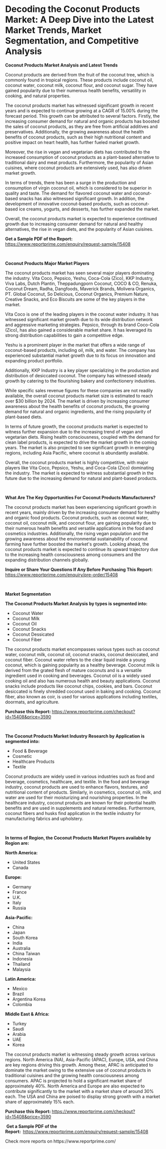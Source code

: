 <p><h1>Decoding the Coconut Products Market: A Deep Dive into the Latest Market Trends, Market Segmentation, and Competitive Analysis</h1></p><p><strong>Coconut Products Market Analysis and Latest Trends</strong></p>
<p><p>Coconut products are derived from the fruit of the coconut tree, which is commonly found in tropical regions. These products include coconut oil, coconut water, coconut milk, coconut flour, and coconut sugar. They have gained popularity due to their numerous health benefits, versatility in cooking, and natural properties.</p><p>The coconut products market has witnessed significant growth in recent years and is expected to continue growing at a CAGR of 15.00% during the forecast period. This growth can be attributed to several factors. Firstly, the increasing consumer demand for natural and organic products has boosted the sales of coconut products, as they are free from artificial additives and preservatives. Additionally, the growing awareness about the health benefits of coconut products, such as their high nutritional content and positive impact on heart health, has further fueled market growth.</p><p>Moreover, the rise in vegan and vegetarian diets has contributed to the increased consumption of coconut products as a plant-based alternative to traditional dairy and meat products. Furthermore, the popularity of Asian cuisines, where coconut products are extensively used, has also driven market growth.</p><p>In terms of trends, there has been a surge in the production and consumption of virgin coconut oil, which is considered to be superior in quality and taste. The demand for flavored coconut water and coconut-based snacks has also witnessed significant growth. In addition, the development of innovative coconut-based products, such as coconut-based ice creams, yogurts, and desserts, has further expanded the market.</p><p>Overall, the coconut products market is expected to experience continued growth due to increasing consumer demand for natural and healthy alternatives, the rise in vegan diets, and the popularity of Asian cuisines.</p></p>
<p><strong>Get a Sample PDF of the Report:&nbsp;</strong> <a href="https://www.reportprime.com/enquiry/request-sample/15408">https://www.reportprime.com/enquiry/request-sample/15408</a></p>
<p>&nbsp;</p>
<p><strong>Coconut Products Major Market Players</strong></p>
<p><p>The coconut products market has seen several major players dominating the industry. Vita Coco, Pepsico, Yeshu, Coca-Cola (Zico), KKP Industry, Viva Labs, Dutch Plantin, Theppadungporn Coconut, COCO & CO, Renuka, Coconut Dream, Radha, Dangfoods, Maverick Brands, Molivera Organics, PT. Global Coconut, So Delicious, Coconut Organics, Premium Nature, Creative Snacks, and Eco Biscuits are some of the key players in the market.</p><p>Vita Coco is one of the leading players in the coconut water industry. It has witnessed significant market growth due to its wide distribution network and aggressive marketing strategies. Pepsico, through its brand Coco-Cola (Zico), has also gained a considerable market share. It has leveraged its strong distribution capabilities to gain a competitive edge.</p><p>Yeshu is a prominent player in the market that offers a wide range of coconut-based products, including oil, milk, and water. The company has experienced substantial market growth due to its focus on innovation and expanding product portfolio.</p><p>Additionally, KKP Industry is a key player specializing in the production and distribution of desiccated coconut. The company has witnessed steady growth by catering to the flourishing bakery and confectionery industries.</p><p>While specific sales revenue figures for these companies are not readily available, the overall coconut products market size is estimated to reach over $30 billion by 2024. The market is driven by increasing consumer awareness about the health benefits of coconut products, the growing demand for natural and organic ingredients, and the rising popularity of plant-based diets.</p><p>In terms of future growth, the coconut products market is expected to witness further expansion due to the increasing trend of vegan and vegetarian diets. Rising health consciousness, coupled with the demand for clean label products, is expected to drive the market growth in the coming years. The market is also projected to see significant growth in emerging regions, including Asia Pacific, where coconut is abundantly available.</p><p>Overall, the coconut products market is highly competitive, with major players like Vita Coco, Pepsico, Yeshu, and Coca-Cola (Zico) dominating the industry. The market is expected to witness substantial growth in the future due to the increasing demand for natural and plant-based products.</p></p>
<p>&nbsp;</p>
<p><strong>What Are The Key Opportunities For Coconut Products Manufacturers?</strong></p>
<p><p>The coconut products market has been experiencing significant growth in recent years, mainly driven by the increasing consumer demand for healthy and organic food products. Coconut products, such as coconut water, coconut oil, coconut milk, and coconut flour, are gaining popularity due to their numerous health benefits and versatile applications in the food and cosmetics industries. Additionally, the rising vegan population and the growing awareness about the environmental sustainability of coconut farming have further boosted the market's growth. Looking ahead, the coconut products market is expected to continue its upward trajectory due to the increasing health consciousness among consumers and the expanding distribution channels globally.</p></p>
<p><strong>Inquire or Share Your Questions If Any Before Purchasing This Report:</strong> <a href="https://www.reportprime.com/enquiry/pre-order/15408">https://www.reportprime.com/enquiry/pre-order/15408</a></p>
<p>&nbsp;</p>
<p><strong>Market Segmentation</strong></p>
<p><strong>The Coconut Products Market Analysis by types is segmented into:</strong></p>
<p><ul><li>Coconut Water</li><li>Coconut Milk</li><li>Coconut Oil</li><li>Coconut Snacks</li><li>Coconut Dessicated</li><li>Coconut Fiber</li></ul></p>
<p><p>The coconut products market encompasses various types such as coconut water, coconut milk, coconut oil, coconut snacks, coconut desiccated, and coconut fiber. Coconut water refers to the clear liquid inside a young coconut, which is gaining popularity as a healthy beverage. Coconut milk is derived from the grated flesh of mature coconuts and is a versatile ingredient used in cooking and beverages. Coconut oil is a widely used cooking oil and also has numerous health and beauty applications. Coconut snacks include products like coconut chips, cookies, and bars. Coconut desiccated is finely shredded coconut used in baking and cooking. Coconut fiber, also known as coir, is used for various applications including textiles, doormats, and agriculture.</p></p>
<p><strong>Purchase this Report:&nbsp;</strong><a href="https://www.reportprime.com/checkout?id=15408&price=3590">https://www.reportprime.com/checkout?id=15408&price=3590</a></p>
<p>&nbsp;</p>
<p><strong>The Coconut Products Market Industry Research by Application is segmented into:</strong></p>
<p><ul><li>Food & Beverage</li><li>Cosmetic</li><li>Healthcare Products</li><li>Textile</li></ul></p>
<p><p>Coconut products are widely used in various industries such as food and beverage, cosmetics, healthcare, and textile. In the food and beverage industry, coconut products are used to enhance flavors, textures, and nutritional content of products. Similarly, in cosmetics, coconut oil, milk, and water are used for their moisturizing and nourishing properties. In the healthcare industry, coconut products are known for their potential health benefits and are used in supplements and natural remedies. Furthermore, coconut fibers and husks find application in the textile industry for manufacturing fabrics and upholstery.</p></p>
<p>&nbsp;</p>
<p><strong>In terms of Region, the Coconut Products Market Players available by Region are:</strong></p>
<p>
    <p> <strong> North America: </strong>
        <ul>
            <li>United States</li>
            <li>Canada</li>
        </ul>
        </p> 
    <p> <strong> Europe: </strong>
        <ul>
            <li>Germany</li>
            <li>France</li>
            <li>U.K.</li>
            <li>Italy</li>
            <li>Russia</li>
        </ul>
        </p> 
    <p> <strong> Asia-Pacific: </strong>
        <ul>
            <li>China</li>
            <li>Japan</li>
            <li>South Korea</li>
            <li>India</li>
            <li>Australia</li>
            <li>China Taiwan</li>
            <li>Indonesia</li>
            <li>Thailand</li>
            <li>Malaysia</li>
        </ul>
        </p> 
    <p> <strong> Latin America: </strong>
        <ul>
            <li>Mexico</li>
            <li>Brazil</li>
            <li>Argentina Korea</li>
            <li>Colombia</li>
        </ul>
        </p> 
    <p> <strong> Middle East & Africa: </strong>
        <ul>
            <li>Turkey</li>
            <li>Saudi</li>
            <li>Arabia</li>
            <li>UAE</li>
            <li>Korea</li>
        </ul>
    </p>
    </p>
<p><p>The coconut products market is witnessing steady growth across various regions. North America (NA), Asia-Pacific (APAC), Europe, USA, and China are key regions driving this growth. Among these, APAC is anticipated to dominate the market owing to the extensive use of coconut products in traditional cuisines and the growing health consciousness among consumers. APAC is projected to hold a significant market share of approximately 40%. North America and Europe are also expected to contribute significantly to the market with a market share of around 30% each. The USA and China are poised to display strong growth with a market share of approximately 15% each.</p></p>
<p><strong>Purchase this Report: </strong><a href="https://www.reportprime.com/checkout?id=15408&price=3590">https://www.reportprime.com/checkout?id=15408&price=3590</a></p>
<p>&nbsp;<strong>Get a Sample PDF of the Report:&nbsp;&nbsp;</strong><a href="https://www.reportprime.com/enquiry/request-sample/15408">https://www.reportprime.com/enquiry/request-sample/15408</a></p>
<p><strong></strong></p>
<p>Check more reports on https://www.reportprime.com/</p>